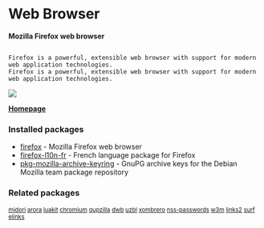 # Web Browser

__Mozilla Firefox web browser__

```

Firefox is a powerful, extensible web browser with support for modern
web application technologies.
Firefox is a powerful, extensible web browser with support for modern
web application technologies.

```

![](https://screenshots.debian.net/thumbnail/firefox/)


 **[Homepage]()**

### Installed packages

* [firefox](https://packages.debian.org/jessie/firefox) - Mozilla Firefox web browser
* [firefox-l10n-fr](https://packages.debian.org/jessie/firefox-l10n-fr) - French language package for Firefox
* [pkg-mozilla-archive-keyring](https://packages.debian.org/jessie/pkg-mozilla-archive-keyring) - GnuPG archive keys for the Debian Mozilla team package repository

### Related packages

<sub> [midori](https://packages.debian.org/jessie/midori) [arora](https://packages.debian.org/jessie/arora) [luakit](https://packages.debian.org/jessie/luakit) [chromium](https://packages.debian.org/jessie/chromium) [qupzilla](https://packages.debian.org/jessie/qupzilla) [dwb](https://packages.debian.org/jessie/dwb) [uzbl](https://packages.debian.org/jessie/uzbl) [xombrero](https://packages.debian.org/jessie/xombrero) [nss-passwords](https://packages.debian.org/jessie/nss-passwords) [w3m](https://packages.debian.org/jessie/w3m) [links2](https://packages.debian.org/jessie/links2) [surf](https://packages.debian.org/jessie/surf) [elinks](https://packages.debian.org/jessie/elinks)  </sub>
